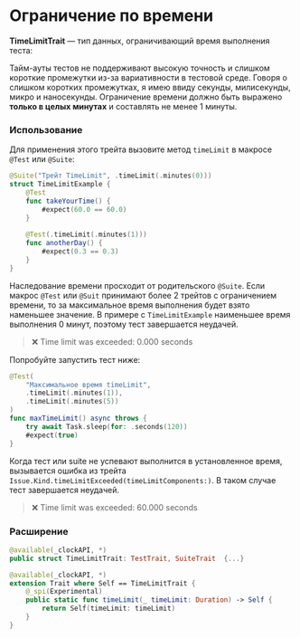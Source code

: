 # Ограничение по времени

**TimeLimitTrait** — тип данных, ограничивающий время выполнения теста:

Тайм-ауты тестов не поддерживают высокую точность и слишком короткие промежутки из-за вариативности в тестовой среде.
Говоря о слишком коротких промежутках, я имею ввиду секунды, милисекунды, микро и наносекунды.
Ограничение времени должно быть выражено **только в целых минутах** и составлять не менее 1 минуты.

### Использование

Для применения этого трейта вызовите метод `timeLimit` в макросе `@Test` или `@Suite`:

```swift
@Suite("Трейт TimeLimit", .timeLimit(.minutes(0)))
struct TimeLimitExample {
	@Test
	func takeYourTime() {
		#expect(60.0 == 60.0)
	}
	
	@Test(.timeLimit(.minutes(1)))
	func anotherDay() {
		#expect(0.3 == 0.3)
	}
}
```

Наследование времени просходит от родительского `@Suite`.
Если макрос `@Test` или `@Suit` принимают более 2 трейтов с ограничением времени, то за максимальное время выполнения будет взято наменьшее значение.
В примере с `TimeLimitExample` наименьшее время выполнения 0 минут, поэтому тест завершается неудачей.

> ❌ Time limit was exceeded: 0.000 seconds

Попробуйте запустить тест ниже:

```swift
@Test(
	"Максимальное время timeLimit",
	.timeLimit(.minutes(1)),
	.timeLimit(.minutes(5))
)
func maxTimeLimit() async throws {
	try await Task.sleep(for: .seconds(120))
	#expect(true)
}
```

Когда тест или suite не успевают выполнится в установленное время, вызывается ошибка из трейта `Issue.Kind.timeLimitExceeded(timeLimitComponents:)`. В таком случае тест завершается неудачей.

> ❌ Time limit was exceeded: 60.000 seconds


### Расширение

```swift
@available(_clockAPI, *)
public struct TimeLimitTrait: TestTrait, SuiteTrait  {...}

@available(_clockAPI, *)
extension Trait where Self == TimeLimitTrait {
    @_spi(Experimental)
    public static func timeLimit(_ timeLimit: Duration) -> Self {
        return Self(timeLimit: timeLimit)
    }
}
```
